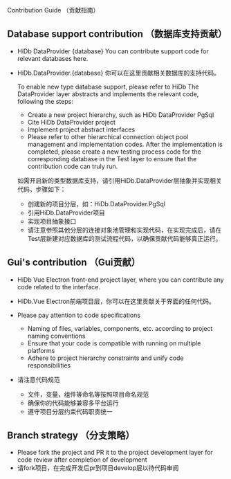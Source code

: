 Contribution Guide （贡献指南）

## Database support contribution （数据库支持贡献）
- HiDb DataProvider {database} You can contribute support code for relevant databases here.
- HiDb.DataProvider.{database} 你可以在这里贡献相关数据库的支持代码。

  To enable new type database support, please refer to HiDb The DataProvider layer abstracts and implements the relevant code, following the steps:
  - Create a new project hierarchy, such as HiDb DataProvider PgSql
  - Cite HiDb DataProvider project
  - Implement project abstract interfaces
  - Please refer to other hierarchical connection object pool management and implementation codes. After the implementation is completed, please create a new testing process code for the corresponding database in the Test layer to ensure that the contribution code can truly run.

  如需开启新的类型数据库支持，请引用HiDb.DataProvider层抽象并实现相关代码，步骤如下：
  - 创建新的项目分层，如：HiDb.DataProvider.PgSql
  - 引用HiDb.DataProvider项目
  - 实现项目抽象接口
  - 请注意参照其他分层的连接对象池管理和实现代码，在实现完成后，请在Test层新建对应数据库的测试流程代码，以确保贡献代码能够真正运行。

## Gui's contribution （Gui贡献）

- HiDb Vue Electron front-end project layer, where you can contribute any code related to the interface.
- HiDb.Vue Electron前端项目层，你可以在这里贡献关于界面的任何代码。

- Please pay attention to code specifications
  - Naming of files, variables, components, etc. according to project naming conventions
  - Ensure that your code is compatible with running on multiple platforms
  - Adhere to project hierarchy constraints and unify code responsibilities

- 请注意代码规范
  - 文件，变量，组件等命名等按照项目命名规范
  - 确保你的代码能够兼容多平台运行
  - 遵守项目分层约束代码职责统一

## Branch strategy （分支策略）
- Please fork the project and PR it to the project development layer for code review after completion of development
- 请fork项目，在完成开发后pr到项目develop层以待代码审阅
